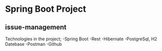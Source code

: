 # Spring Boot Project
## issue-management

Technologies in the project;
-Spring Boot
-Rest
-Hibernate
-PostgreSql, H2 Datebase
-Postman
-Github
